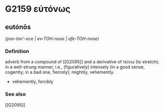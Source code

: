 # G2159 εὐτόνως

## eutónōs

_(yoo-ton'-oce | ev-TOH-nose | afe-TOH-nose)_

### Definition

adverb from a compound of [[G2095]] and a derivative of τείνω (to stretch); in a well-strung manner, i.e., (figuratively) intensely (in a good sense, cogently; in a bad one, fiercely); mightily, vehemently.

- vehemently, forcibly

### See also

[[G2095]]

